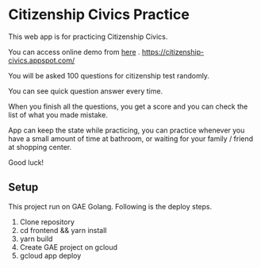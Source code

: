 
# Citizenship Civics Practice

This web app is for practicing Citizenship Civics.

You can access online demo from [here](https://citizenship-civics.appspot.com/) .
https://citizenship-civics.appspot.com/

You will be asked 100 questions for citizenship test randomly.

You can see quick question answer every time.

When you finish all the questions, you get a score and you can check the list of what you made mistake.

App can keep the state while practicing, you can practice whenever you have a small amount of time at bathroom, or waiting for your family / friend at shopping center.

Good luck!

## Setup

This project run on GAE Golang.
Following is the deploy steps.

1. Clone repository
2. cd frontend && yarn install
3. yarn build
4. Create GAE project on gcloud
5. gcloud app deploy

